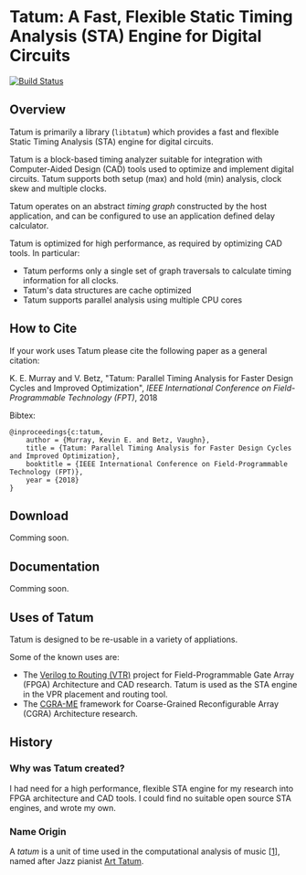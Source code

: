 # Tatum: A Fast, Flexible Static Timing Analysis (STA) Engine for Digital Circuits

[![Build Status](https://travis-ci.org/kmurray/tatum.svg?branch=master)](https://travis-ci.org/kmurray/tatum)

## Overview
Tatum is primarily a library (`libtatum`) which provides a fast and flexible Static Timing Analysis (STA) engine for digital circuits.

Tatum is a block-based timing analyzer suitable for integration with Computer-Aided Design (CAD) tools used to optimize and implement digital circuits.
Tatum supports both setup (max) and hold (min) analysis, clock skew and multiple clocks.

Tatum operates on an abstract *timing graph* constructed by the host application, and can be configured to use an application defined delay calculator.

Tatum is optimized for high performance, as required by optimizing CAD tools.
In particular:
  * Tatum performs only a single set of graph traversals to calculate timing information for all clocks.
  * Tatum's data structures are cache optimized
  * Tatum supports parallel analysis using multiple CPU cores

## How to Cite
If your work uses Tatum please cite the following paper as a general citation:

K. E. Murray and V. Betz, "Tatum: Parallel Timing Analysis for Faster Design Cycles and Improved Optimization", *IEEE International Conference on Field-Programmable Technology (FPT)*, 2018

Bibtex:
```
@inproceedings{c:tatum,
    author = {Murray, Kevin E. and Betz, Vaughn},
    title = {Tatum: Parallel Timing Analysis for Faster Design Cycles and Improved Optimization},
    booktitle = {IEEE International Conference on Field-Programmable Technology (FPT)},
    year = {2018}
}
```

## Download
Comming soon.

## Documentation
Comming soon.

## Uses of Tatum

Tatum is designed to be re-usable in a variety of appliations.

Some of the known uses are:
  * The [Verilog to Routing (VTR)](https://verilogtorouting.org) project for Field-Programmable Gate Array (FPGA) Architecture and CAD research. Tatum is used as the STA engine in the VPR placement and routing tool.
  * The [CGRA-ME](http://cgra-me.ece.utoronto.ca/) framework for Coarse-Grained Reconfigurable Array (CGRA) Architecture research.

## History

### Why was Tatum created?
I had need for a high performance, flexible STA engine for my research into FPGA architecture and CAD tools.
I could find no suitable open source STA engines, and wrote my own.

### Name Origin
A *tatum* is a unit of time used in the computational analysis of music \[[1]\], named after Jazz pianist [Art Tatum](https://en.wikipedia.org/wiki/Art_Tatum).

[1]: http://web.media.mit.edu/~tristan/phd/dissertation/chapter3.html#x1-390003.4.3
